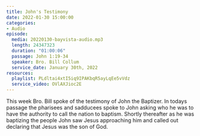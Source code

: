 ```yaml
---
title: John's Testimony
date: 2022-01-30 15:00:00
categories:
- Audio
episode:
  media: 20220130-bayvista-audio.mp3
  length: 24347323
  duration: "01:00:06"
  passage: John 1:19-34
  speaker: Bro. Bill Collum
  service_date: January 30th, 2022
resources:
  playlist: PLdltai4xtI5iq9IPAKbqR5ayLqEe5vVdz
  service_video: OVlAXJioc2E
---
```

This week Bro. Bill spoke of the testimony of John the Baptizer. In todays passage the pharisees and sadducees spoke to John asking who he was to have the authority to call the nation to baptism. Shortly thereafter as he was baptizing the people John saw Jesus approaching him and called out declaring that Jesus was the son of God.